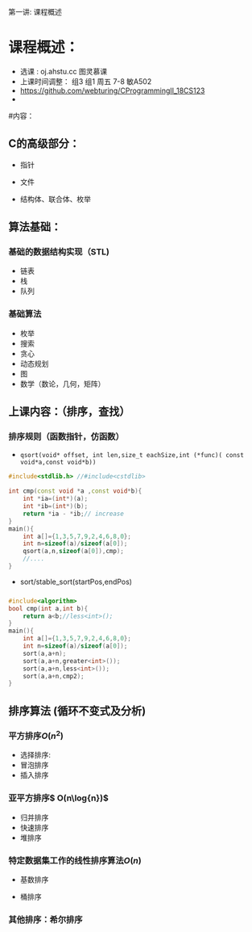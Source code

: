 第一讲: 课程概述



# 课程概述：

- 选课 :  oj.ahstu.cc  图灵慕课
- 上课时间调整： 组3 组1 周五 7-8 敏A502 
- https://github.com/webturing/CProgrammingII_18CS123
- 


#内容：

## C的高级部分：
- 指针

- 文件

- 结构体、联合体、枚举

## 算法基础：

### 基础的数据结构实现（STL)
- 链表
- 栈
- 队列
### 基础算法
- 枚举
- 搜索
- 贪心
- 动态规划
- 图
- 数学（数论，几何，矩阵）
## 上课内容：（排序，查找）
### 排序规则（函数指针，仿函数） 
- `qsort(void* offset, int len,size_t eachSize,int (*func)( const void*a,const void*b))`
```C++
#include<stdlib.h> //#include<cstdlib>

int cmp(const void *a ,const void*b){
	int *ia=(int*)(a);
    int *ib=(int*)(b);
    return *ia - *ib;// increase
}
main(){
    int a[]={1,3,5,7,9,2,4,6,8,0};
    int n=sizeof(a)/sizeof(a[0]);
    qsort(a,n,sizeof(a[0]),cmp);
    //....
}
```
- sort/stable_sort(startPos,endPos)
### 

```C++
#include<algorithm>
bool cmp(int a,int b){
    return a<b;//less<int>();    
}
main(){
    int a[]={1,3,5,7,9,2,4,6,8,0};
    int n=sizeof(a)/sizeof(a[0]);
    sort(a,a+n);
    sort(a,a+n,greater<int>());
    sort(a,a+n,less<int>());
    sort(a,a+n,cmp2);
}
```

## 排序算法 (循环不变式及分析)

### 平方排序$O(n^2)$

- 选择排序: 
- 冒泡排序
- 插入排序
### 亚平方排序$ O(n\log{n})$
- 归并排序
- 快速排序
- 堆排序
### 特定数据集工作的线性排序算法$O(n)$
- 基数排序

- 桶排序

### 其他排序：希尔排序
